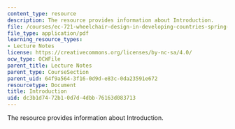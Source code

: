 ```yaml
---
content_type: resource
description: The resource provides information about Introduction.
file: /courses/ec-721-wheelchair-design-in-developing-countries-spring-2009/dc3b1d7472b10d7d4dbb76163d083713_MITEC_721S09_lec01_part1.pdf
file_type: application/pdf
learning_resource_types:
- Lecture Notes
license: https://creativecommons.org/licenses/by-nc-sa/4.0/
ocw_type: OCWFile
parent_title: Lecture Notes
parent_type: CourseSection
parent_uid: 64f9a564-3f16-0d9d-e83c-0da23591e672
resourcetype: Document
title: Introduction
uid: dc3b1d74-72b1-0d7d-4dbb-76163d083713
---
```

The resource provides information about Introduction.